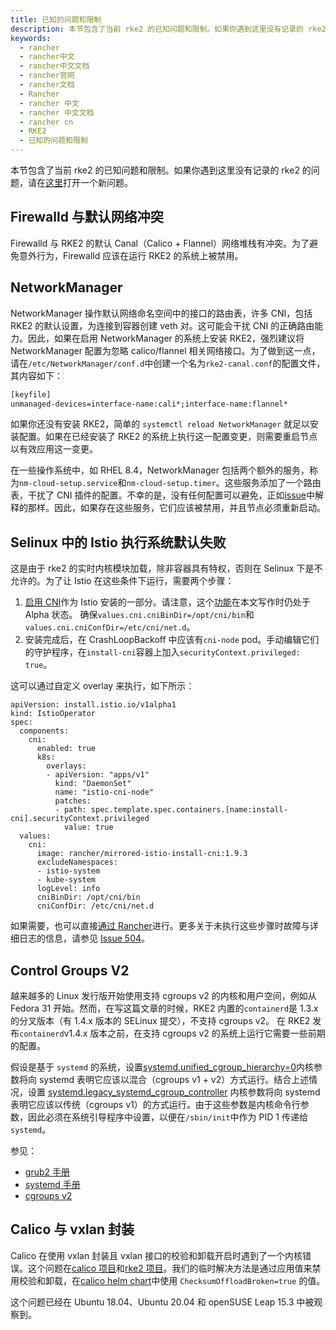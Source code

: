```yaml
---
title: 已知的问题和限制
description: 本节包含了当前 rke2 的已知问题和限制。如果你遇到这里没有记录的 rke2 的问题，请在[这里](https://github.com/rancher/rke2/issues)打开一个新问题。
keywords:
  - rancher
  - rancher中文
  - rancher中文文档
  - rancher官网
  - rancher文档
  - Rancher
  - rancher 中文
  - rancher 中文文档
  - rancher cn
  - RKE2
  - 已知的问题和限制
---
```


本节包含了当前 rke2 的已知问题和限制。如果你遇到这里没有记录的 rke2 的问题，请在[这里](https://github.com/rancher/rke2/issues)打开一个新问题。

## Firewalld 与默认网络冲突

Firewalld 与 RKE2 的默认 Canal（Calico + Flannel）网络堆栈有冲突。为了避免意外行为，Firewalld 应该在运行 RKE2 的系统上被禁用。

## NetworkManager

NetworkManager 操作默认网络命名空间中的接口的路由表，许多 CNI，包括 RKE2 的默认设置，为连接到容器创建 veth 对。这可能会干扰 CNI 的正确路由能力。因此，如果在启用 NetworkManager 的系统上安装 RKE2，强烈建议将 NetworkManager 配置为忽略 calico/flannel 相关网络接口。为了做到这一点，请在`/etc/NetworkManager/conf.d`中创建一个名为`rke2-canal.conf`的配置文件，其内容如下：

```bash
[keyfile]
unmanaged-devices=interface-name:cali*;interface-name:flannel*
```

如果你还没有安装 RKE2，简单的 `systemctl reload NetworkManager` 就足以安装配置。如果在已经安装了 RKE2 的系统上执行这一配置变更，则需要重启节点以有效应用这一变更。

在一些操作系统中，如 RHEL 8.4，NetworkManager 包括两个额外的服务，称为`nm-cloud-setup.service`和`nm-cloud-setup.timer`。这些服务添加了一个路由表，干扰了 CNI 插件的配置。不幸的是，没有任何配置可以避免，正如[issue](https://github.com/rancher/rke2/issues/1053)中解释的那样。因此，如果存在这些服务，它们应该被禁用，并且节点必须重新启动。

## Selinux 中的 Istio 执行系统默认失败

这是由于 rke2 的实时内核模块加载，除非容器具有特权，否则在 Selinux 下是不允许的。为了让 Istio 在这些条件下运行，需要两个步骤：

1. [启用 CNI](https://istio.io/latest/docs/setup/additional-setup/cni/)作为 Istio 安装的一部分。请注意，这个[功能](https://istio.io/latest/about/feature-stages/)在本文写作时仍处于 Alpha 状态。 确保`values.cni.cniBinDir=/opt/cni/bin`和`values.cni.cniConfDir=/etc/cni/net.d`。
2. 安装完成后，在 CrashLoopBackoff 中应该有`cni-node` pod。手动编辑它们的守护程序，在`install-cni`容器上加入`securityContext.privileged: true`。

这可以通过自定义 overlay 来执行，如下所示：

```yaml:
apiVersion: install.istio.io/v1alpha1
kind: IstioOperator
spec:
  components:
    cni:
      enabled: true
      k8s:
        overlays:
        - apiVersion: "apps/v1"
          kind: "DaemonSet"
          name: "istio-cni-node"
          patches:
          - path: spec.template.spec.containers.[name:install-cni].securityContext.privileged
            value: true
  values:
    cni:
      image: rancher/mirrored-istio-install-cni:1.9.3
      excludeNamespaces:
      - istio-system
      - kube-system
      logLevel: info
      cniBinDir: /opt/cni/bin
      cniConfDir: /etc/cni/net.d
```

如果需要，也可以直接[通过 Rancher](https://github.com/rancher/rancher/issues/27377#issuecomment-739075400)进行。更多关于未执行这些步骤时故障与详细日志的信息，请参见 [Issue 504](https://github.com/rancher/rke2/issues/504)。

## Control Groups V2

越来越多的 Linux 发行版开始使用支持 cgroups v2 的内核和用户空间，例如从 Fedora 31 开始。然而，在写这篇文章的时候，RKE2 内置的`containerd`是 1.3.x 的分叉版本（有 1.4.x 版本的 SELinux 提交），不支持 cgroups v2。 在 RKE2 发布`containerd`v1.4.x 版本之前，在支持 cgroups v2 的系统上运行它需要一些前期的配置。

假设是基于 `systemd` 的系统，设置[systemd.unified_cgroup_hierarchy=0](https://www.freedesktop.org/software/systemd/man/systemd.html#systemd.unified_cgroup_hierarchy)内核参数将向 systemd 表明它应该以混合（cgroups v1 + v2）方式运行。结合上述情况，设置 [systemd.legacy_systemd_cgroup_controller](https://www.freedesktop.org/software/systemd/man/systemd.html#systemd.legacy_systemd_cgroup_controller) 内核参数将向 systemd 表明它应该以传统（cgroups v1）的方式运行。由于这些参数是内核命令行参数，因此必须在系统引导程序中设置，以便在`/sbin/init`中作为 PID 1 传递给`systemd`。

参见：

- [grub2 手册](https://www.gnu.org/software/grub/manual/grub/grub.html#linux)
- [systemd 手册](https://www.freedesktop.org/software/systemd/man/systemd.html#Kernel%20Command%20Line)
- [cgroups v2](https://www.kernel.org/doc/html/latest/admin-guide/cgroup-v2.html)

## Calico 与 vxlan 封装

Calico 在使用 vxlan 封装且 vxlan 接口的校验和卸载开启时遇到了一个内核错误。这个问题在[calico 项目](https://github.com/projectcalico/calico/issues/3145)和[rke2 项目](https://github.com/rancher/rke2/issues/1541)。我们的临时解决方法是通过应用值来禁用校验和卸载，在[calico helm chart](https://github.com/rancher/rke2-charts/blob/main/charts/rke2-calico/rke2-calico/v3.19.2-203/values.yaml#L51-L53)中使用 `ChecksumOffloadBroken=true` 的值。

这个问题已经在 Ubuntu 18.04、Ubuntu 20.04 和 openSUSE Leap 15.3 中被观察到。
